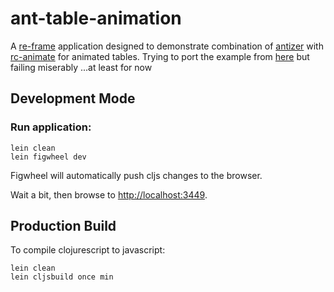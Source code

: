# ant-table-animation

A [re-frame](https://github.com/Day8/re-frame) application designed to demonstrate combination of [antizer](https://github.com/priornix/antizer) with [rc-animate](https://github.com/react-component/animate) for animated tables.
Trying to port the example from [here](http://react-component.github.io/table/examples/animation.html) but failing miserably ...at least for now

## Development Mode

### Run application:

```
lein clean
lein figwheel dev
```

Figwheel will automatically push cljs changes to the browser.

Wait a bit, then browse to [http://localhost:3449](http://localhost:3449).

## Production Build


To compile clojurescript to javascript:

```
lein clean
lein cljsbuild once min
```
